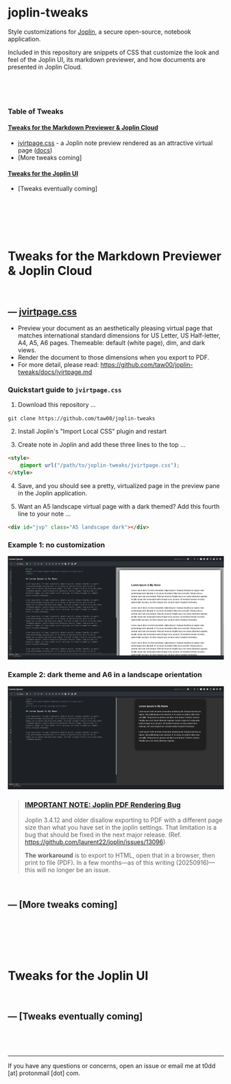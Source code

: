# joplin-tweaks

Style customizations for [Joplin](https://joplinapp.org/), a secure
open-source, notebook application.

Included in this repository are snippets of CSS that customize the look and
feel of the Joplin UI, its markdown previewer, and how documents are presented
in Joplin Cloud.

&ZeroWidthSpace;

&ZeroWidthSpace;

### Table of Tweaks

#### [Tweaks for the Markdown Previewer & Joplin Cloud](#tweaks-for-the-markdown-previewer--joplin-cloud-1)

- [jvirtpage.css](#jvirtpagecss) - a Joplin note preview rendered as an
  attractive virtual page ([docs](docs/jvirtpage.md))
- [More tweaks coming]

#### [Tweaks for the Joplin UI](#tweaks-for-the-joplin-ui-1)

- [Tweaks eventually coming]

&ZeroWidthSpace;

&ZeroWidthSpace;

&ZeroWidthSpace;

# Tweaks for the Markdown Previewer & Joplin Cloud

&ZeroWidthSpace;

## — [jvirtpage.css](jvirtpage.css)

- Preview your document as an aesthetically pleasing virtual page that
  matches international standard dimensions for US Letter, US Half-letter, A4,
  A5, A6 pages. Themeable: default (white page), dim, and dark views.
- Render the document to those dimensions when you export to PDF.
- For more detail, please read:
  https://github.com/taw00/joplin-tweaks/docs/jvirtpage.md

### Quickstart guide to `jvirtpage.css`

1. Download this repository …

`git clone https://github.com/taw00/joplin-tweaks`

2. Install Joplin's "Import Local CSS" plugin and restart

3. Create note in Joplin and add these three lines to the top …

```html
<style>
    @import url("/path/to/joplin-tweaks/jvirtpage.css");
</style>
```

4. Save, and you should see a pretty, virtualized page in the preview pane in
   the Joplin application.

5. Want an A5 landscape virtual page with a dark themed? Add this fourth line
   to your note …

```html
<div id="jvp" class="A5 landscape dark"></div>
```

### Example 1: no customization

![jvirtpage-default-us-letter](images/jvirtpage-default-us-letter.png)

### Example 2: dark theme and A6 in a landscape orientation
![jvirtpage-dark-a6-landscape](images/jvirtpage-dark-a6-landscape.png)

> ### [IMPORTANT NOTE: Joplin PDF Rendering Bug](https://github.com/laurent22/joplin/issues/13096)
> 
> Joplin 3.4.12 and older disallow exporting to PDF with a different page size
> than what you have set in the joplin settings. That limitation is a bug that
> should be fixed in the next major release. (Ref.
> https://github.com/laurent22/joplin/issues/13096)
>
> **The workaround** is to export to HTML, open that in a browser, then print
> to file (PDF). In a few months—as of this writing (20250916)—this will
> no longer be an issue.

&ZeroWidthSpace;

## — [More tweaks coming]

&ZeroWidthSpace;

&ZeroWidthSpace;

&ZeroWidthSpace;

# Tweaks for the Joplin UI

&ZeroWidthSpace;

## — [Tweaks eventually coming]

&ZeroWidthSpace;

&ZeroWidthSpace;

--- 

If you have any questions or concerns, open an issue or email me at t0dd [at]
protonmail [dot] com.

